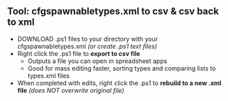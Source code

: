 ## Tool: cfgspawnabletypes.xml to csv  & csv back to xml

* DOWNLOAD .ps1 files to your directory with your cfgspawnabletypes.xml *(or create .ps1 text files)*
* Right click the .ps1 file to **export to csv file**
  *  Outputs a file you can open in spreadsheet apps
  *  Good for mass editing faster, sorting types and comparing lists to types.xml files
* When completed with edits, right click the .ps1 to **rebuild to a new .xml file** *(does NOT overwrite original file)*